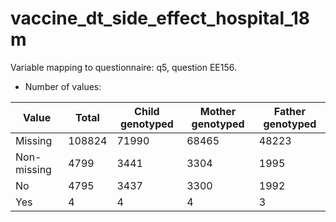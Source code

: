 # vaccine_dt_side_effect_hospital_18m
Variable mapping to questionnaire: q5, question EE156.
- Number of values:

| Value | Total | Child genotyped | Mother genotyped | Father genotyped |
| ----- | ----- | --------------- | ---------------- | ---------------- |
| Missing | 108824 | 71990 | 68465 | 48223 |
| Non-missing | 4799 | 3441 | 3304 | 1995 |
| No | 4795 | 3437 | 3300 |1992 |
| Yes | 4 | 4 | 4 |3 |



